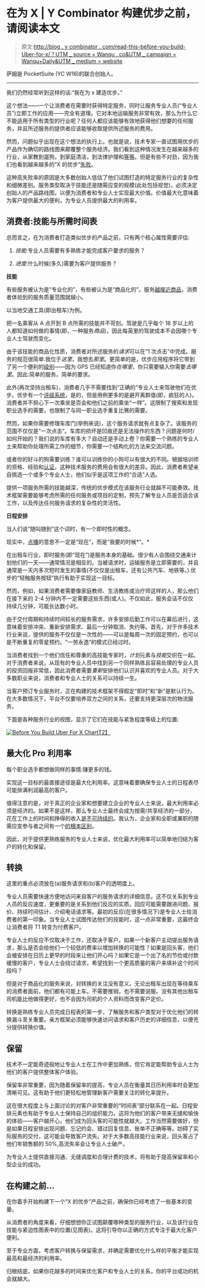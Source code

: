 # 在为 X | Y Combinator 构建优步之前，请阅读本文

> 原文:[http://blog . y combinator . com/read-this-before-you-build-Uber-for-x/？UTM _ source = Wanqu . co&UTM _ campaign = Wanqu+Daily&UTM _ medium = website](http://blog.ycombinator.com/read-this-before-you-build-uber-for-x/?utm_source=wanqu.co&utm_campaign=Wanqu+Daily&utm_medium=website)

萨姆是 PocketSuite (YC W16)的联合创始人。

* * *

我们仍然经常听到这样的话:“我在为 x 建造优步。”

这个想法——一个让消费者在需要时获得特定服务，同时让服务专业人员(“专业人员”)立即工作的应用——完全有道理。它对本地运输服务非常有效，那么为什么它不能适用于所有类型的行业呢？任何人都应该能够有效地获得他们想要的任何服务，并且所述服务的提供者应该能够收取提供所述服务的费用。

然而，问题似乎出现在这个想法的执行上。也就是说，技术专家一直试图用优步的产品作为确切的路线图来颠覆整个服务经济。我们看到这种情况发生在越来越多的行业，从家教到遛狗，到家庭清洁，到法律护理和[等等](https://www.producthunt.com/e/uber-for-x)。但是有些不对劲，因为我们也看到越来越多的“X 的优步”[失败](http://nextjuggernaut.com/blog/11-uber-for-x-startups-that-failed-are-you-making-the-same-mistakes/)。

这种高失败率的原因是大多数创始人低估了他们试图打造的特定服务行业的复杂性和细微差别。服务类型取决于技能还是随需应变的规模(此处包括视觉)，必须决定创始人的产品路线图，以便为消费者和专业人士实现最大价值。价值最大化意味着为客户提供最大的便利，为专业人员提供最大的利用率。

## 消费者:技能与所需时间表

总而言之，在为消费者打造类似优步的产品之前，只有两个核心属性需要评估:

1) *技能*:专业人员需要有多熟练才能完成客户要求的服务？

2) *进度*:什么时候(多久)需要为客户提供服务？

**技能**

有些服务被认为是“专业化的”，有些被认为是“商品化的”。服务[越接近商品](https://www.inc.com/young-entrepreneur-council/how-to-determine-if-your-business-can-weather-the-age-of-automation.html?cid=sf01001&sr_share=twitter)，消费者体验到的服务质量范围就越小。

以当地交通工具(即出租车)为例。

把一名乘客从 A 点开到 B 点所需的技能并不苛刻。驾驶是几乎每个 18 岁以上的人都知道如何做的事情(即，一种服务*商品*)，因此每英里的驾驶成本不会因哪个专业人士驾驶而变化。

由于该技能的商品化性质，消费者对所述服务的*请求*可以在“1 次点击”中完成。服务的规范很简单:我位于*这里*，我想去*那里*。更简单的是，优步应用程序将它带到了另一个便利的[级别](https://medium.com/uber-design/designing-the-new-uber-app-16afcc1d3c2e)——因为 GPS 已经知道你*在哪里*，你只需要输入你需要*去哪里*。因此:简单的服务，简单的要求。

此外(再次坚持出租车)，消费者几乎不需要找到“正确的”专业人士来驾驶他们在优步。优步有一个[评级系统](http://www.businessinsider.com/leaked-charts-show-how-ubers-driver-rating-system-works-2015-2)，是的，但是用例更多的是避开离群值(即，疯狂的人)。消费者并不担心下一次乘坐是否会和他们之前的乘坐“一样”。这限制了搜索和发现职业选手的需要，也限制了与同一职业选手重复比赛的需要。

然而，如果你需要修理车库门(举例来说)，这个服务请求就有点复杂了。该服务的范围不仅仅是“一次点击”。车库的损坏是凹痕还是无法操作的东西？问题是何时/如何开始的？我们说的车库有多大？自动还是手动上卷？你需要一个熟练的专业人士来帮助你处理所需工作的细节，你需要一个结构化的方法来交流问题。

或者你的好斗的狗需要训练？谁可以训练你的小狗可以有很大的不同。根据培训师的资格、经验和[认证](https://www.thebalance.com/dog-trainer-certification-125710)，这种技术服务的费用会有很大的差异。因此，消费者希望亲自挑选一个或多个专业人士，他们似乎是这项工作的“合适”人选。

提供一项服务所需的技能越深，传统的优步模式在该服务行业就越不可能奏效。技术框架需要能够考虑所需的任何服务或项目的定制，预先了解专业人员是否适合该工作，以及传达任何服务请求的复杂性的灵活性。

**日程安排**

当人们说“随叫随到”这个词时，有一个即时性的概念。

现实中，[点播](https://www.merriam-webster.com/dictionary/on-demand)的意思不一定是“现在”，而是“我要的时候*”。*

在出租车行业，即时服务(即“现在”)是服务本身的基础。很少有人会围绕交通来计划他们的一天——通常情况是相反的。当被请求时，运输服务是立即需要的，并且通常是一天内多次短时发生的事情(不仅仅是出租车，还有公共汽车、地铁等。).优步的“轻触服务按钮”执行有助于实现这一目标。

然而，例如，如果消费者需要像家庭教师、生活教练或治疗师这样的人，那么他们在接下来的 2-4 分钟内不一定需要这些东西(或人)。不仅如此，服务会话不仅仅持续几分钟，可能长达数小时。

由于交付周期和持续时间较长的服务需求，许多安排后勤工作可以在幕后进行，这意味着安排冲突、重新安排需求、最后一分钟取消、失约等。首先，对于许多技术行业来说，提供的服务不仅仅是一次性的——可以是每周一次的固定预约，也可以是不断重复的零星预约。“一劳永逸”的模式已经过时。

当消费者找到一个他们信任和尊重的高技能专家时，*计划*元素与*技能*交织在一起。对于消费者来说，从现有的专业人员中找到另一个同样熟练且容易处理的专业人员的投资回报非常低，因此消费者需要*重新*安排他们认识并喜欢的专业人员。对于大多数职业来说，消费者和专业人士的关系可以持续一生。

当客户预订专业服务时，正在构建的技术框架不得假定“即时”和“新”是默认行为。在大多数情况下，平台不仅要培养双方之间的关系，还要支持更深层次的物流服务。

下面是各种服务行业的视图，显示了它们在技能与紧急程度等级上的位置:

[![Before You Build Uber For X Chart](../Images/501769ecc6e4366904ed33c130bf392a.png)T2】](https://ycombinator.wpengine.com/wp-content/uploads/2017/08/Before-You-Build-Uber-For-X-Chart.png)

## 最大化 Pro 利用率

每个职业选手都想做同样的事情:赚更多的钱。

实现这一目标的最直接途径是最大化利用率。这意味着要确保专业人士的日程表尽可能排满利润最高的客户。

值得注意的是，对于真正的企业家和想要建立企业的专业人士来说，最大利用率必须是经济的。如果不是这样，那么专业人士最终会成为按需/共享经济的一部分，花在工作上的时间和挣得的收入[是不可持续的](https://priceonomics.com/how-much-are-people-making-from-the-sharing/)。我认为，企业家和全职或兼职的随需应变参与者之间有一个[的根本区别](https://techcrunch.com/2015/09/26/can-entrepreneurs-succeed-in-todays-on-demand-world/)。

因此，对于提供更熟练服务的专业人士来说，优化最大利用率可以简单地归结为客户的转化和保留。

## 转换

这里的重点必须放在(a)服务请求和(b)客户的透明度上。

专业人员需要快速方便地访问来自客户的服务请求的详细信息。这不仅关系到专业人员的反应速度，更重要的是关系到他们反应的实质。回应可能需要跟进问题、报价、持续时间估计、介绍电话请求等。最初的反应(在很多情况下)是专业人士给消费者的第一印象。当专业人士试图传达他们的技能时，这一点非常重要，这最终会让消费者将 T1 转变为付费客户。

专业人士的反应不仅取决于工作，还取决于客户。如果一个新客户主动提出服务请求，那么是否会给他们一个较低的费率以增加转换的可能性？如果是回头客，他们会被安排在日历上更早的时段来让他们开心吗？如果它是一个出了名的节俭或付款缓慢的客户，专业人士会绕过请求，希望找到一个更高质量的客户来填补这个时间段吗？

但是对于商品化的服务来说，对转换的关注没有意义。无论出租车出现在等待乘车的消费者面前，他们都有可能上车。不需要推销，也不需要说服。没有其他出租车司机能比他做得更好，也不会因为司机的个人资料而改变客户定价。

转换是熟练专业人员完成日程表的第一步，了解服务和客户类型对于优化他们的转换漏斗至关重要。亲方框架必须能够快速访问请求和客户历史的详细信息，以便充分提供转换价值。

## 保留

技术不一定能奇迹般地让专业人士在工作中更加熟练，但它肯定能帮助专业人士为他们的客户提供整体客户体验。

保留率非常重要，因为随着保留率的提高，专业人员在衡量其日历利用率时会更加清晰可见。这有助于他们更轻松地管理新客户需要关注的转化率提升。

这在很大程度上与上面讨论的对客户非常重要的“时间表”部分联系在一起。日程安排元素也有助于专业人士保持自己的组织能力。这将为他们的客户带来无缝和愉快的体验——客户越开心，他们成为回头客的可能性就越大。工作当然需要做好，但是如果日程安排出现问题、忘记约会、错过回复信息、账单不正确等等。妨碍了实际服务的交付，这可能会导致客户流失。对于大多数高技能行业来说，回头客占了他们年销售额的 50%,高流失率会让专业人士破产。

为专业人士提供直接沟通、无缝调度和合理计费的技术，将有助于提高保留率和小型企业的成功。

## 在构建之前…

在你着手开始构建下一个“X 的优步”产品之前，确保你已经考虑了一些基本的变量。

从消费者的角度来看，仔细想想你正试图颠覆哪种类型的服务行业，以及该行业在技能与紧迫性图表中的位置(见图表)。这将引导你以正确的方式专注于最大化客户便利。

至于专业方面，考虑客户转换与保留需求，并确定需要优化什么样的平衡才能实现最高和最经济的利用率。

归根结底，如果你花越多的时间来优化客户和专业人士的关系，你的平台成功的机会就越大。